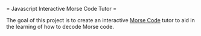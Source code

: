 = Javascript Interactive Morse Code Tutor =

The goal of this project is to create an interactive [Morse Code](https://en.wikipedia.org/wiki/Morse_code) tutor to aid in the learning of how to decode Morse code.  
